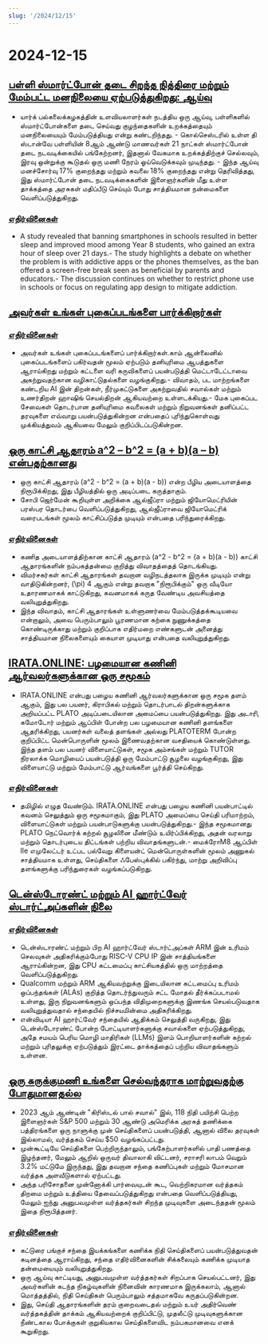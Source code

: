 ```yaml
---
slug: '/2024/12/15'
---
```


# 2024-12-15

## [பள்ளி ஸ்மார்ட்போன் தடை சிறந்த நித்திரை மற்றும் மேம்பட்ட மனநிலையை ஏற்படுத்துகிறது: ஆய்வு](https://www.york.ac.uk/news-and-events/news/2024/research/school-smartphone-ban-better-sleep/)

- யார்க் பல்கலைக்கழகத்தின் உளவியலாளர்கள் நடத்திய ஒரு ஆய்வு, பள்ளிகளில் ஸ்மார்ட்போன்களை தடை செய்வது குழந்தைகளின் உறக்கத்தையும் மனநிலையையும் மேம்படுத்தியது என்று கண்டறிந்தது. - கொல்செஸ்டரில் உள்ள தி ஸ்டான்வே பள்ளியின் 8ஆம் ஆண்டு மாணவர்கள் 21 நாட்கள் ஸ்மார்ட்போன் தடை நடவடிக்கையில் பங்கேற்றனர், இதனால் வேகமாக உறக்கத்திற்குச் செல்லவும், இரவு ஒன்றுக்கு கூடுதல் ஒரு மணி நேரம் ஓய்வெடுக்கவும் முடிந்தது. - இந்த ஆய்வு மனச்சோர்வு 17% குறைந்தது மற்றும் கவலை 18% குறைந்தது என்று தெரிவித்தது, இது ஸ்மார்ட்போன் தடை நடவடிக்கைகளின் இளைஞர்களின் மீது உள்ள தாக்கத்தை அரசுகள் மதிப்பீடு செய்யும் போது சாத்தியமான நன்மைகளை வெளிப்படுத்துகிறது.

### [எதிர்வினைகள்](https://news.ycombinator.com/item?id=42420352)

- A study revealed that banning smartphones in schools resulted in better sleep and improved mood among Year 8 students, who gained an extra hour of sleep over 21 days.- The study highlights a debate on whether the problem is with addictive apps or the phones themselves, as the ban offered a screen-free break seen as beneficial by parents and educators.- The discussion continues on whether to restrict phone use in schools or focus on regulating app design to mitigate addiction.

## [அவர்கள் உங்கள் புகைப்படங்களை பார்க்கிறார்கள்](https://theyseeyourphotos.com/)

### [எதிர்வினைகள்](https://news.ycombinator.com/item?id=42419469)

- அவர்கள் உங்கள் புகைப்படங்களைப் பார்க்கிறார்கள்.காம் ஆன்லைனில் புகைப்படங்களைப் பகிர்வதன் மூலம் ஏற்படும் தனியுரிமை ஆபத்துகளை ஆராய்கிறது மற்றும் கட்டளை வரி கருவிகளைப் பயன்படுத்தி மெட்டாடேட்டாவை அகற்றுவதற்கான வழிகாட்டுதல்களை வழங்குகிறது.- விவாதம், பட மாற்றங்களை கண்டறிய AI இன் திறன்கள், நீர்முகட்டுகளை அகற்றுவதில் சவால்கள் மற்றும் உணர்திறன் ஹாஷிங் செயல்திறன் ஆகியவற்றை உள்ளடக்கியது.- மேக புகைப்பட சேவைகள் தொடர்பான தனியுரிமை கவலைகள் மற்றும் நிறுவனங்கள் தனிப்பட்ட தரவுகளை எவ்வாறு பயன்படுத்துகின்றன என்பதைப் புரிந்துகொள்வது முக்கியத்துவம் ஆகியவை மேலும் குறிப்பிடப்படுகின்றன.

## [ஒரு காட்சி ஆதாரம் a^2 – b^2 = (a + b)(a – b) என்பதற்கானது](https://www.futilitycloset.com/2024/12/15/tidy-2/)

- ஒரு காட்சி ஆதாரம் \(a^2 - b^2 = (a + b)(a - b)\) என்ற பீழிய அடையாளத்தை நிரூபிக்கிறது, இது பீழியத்தில் ஒரு அடிப்படை கருத்தாகும்.
- சோபி ஜெர்மேன் கூறியுள்ள அறிக்கை ஆல்ஜீப்ரா மற்றும் ஜியோமெட்ரியின் பரஸ்பர தொடர்பை வெளிப்படுத்துகிறது, ஆல்ஜீப்ராவை ஜியோமெட்ரிக் வரைபடங்கள் மூலம் காட்சிப்படுத்த முடியும் என்பதை பரிந்துரைக்கிறது.

### [எதிர்வினைகள்](https://news.ycombinator.com/item?id=42423409)

- கணித அடையாளத்திற்கான காட்சி ஆதாரம் \(a^2 - b^2 = (a + b)(a - b)\) காட்சி ஆதாரங்களின் நம்பகத்தன்மை குறித்து விவாதத்தைத் தொடங்கியது.
- விமர்சகர்கள் காட்சி ஆதாரங்கள் தவறான வழிநடத்தலாக இருக்க முடியும் என்று வாதிடுகின்றனர், \(\pi\) 4 ஆகும் என்று தவறாக "நிரூபிக்கும்" ஒரு வீடியோ உதாரணமாகக் காட்டுகிறது, கவனமாகக் கருத வேண்டிய அவசியத்தை வலியுறுத்துகிறது.
- இந்த விவாதம், காட்சி ஆதாரங்கள் உள்ளுணர்வை மேம்படுத்தக்கூடியவை என்றாலும், அவை பெரும்பாலும் பூரணமான கற்கை நுணுக்கத்தை கொண்டிருக்காது மற்றும் குறிப்பாக எதிர்மறை எண்களுடன் அனைத்து சாத்தியமான நிலைகளையும் கையாள முடியாது என்பதை வலியுறுத்துகிறது.

## [IRATA.ONLINE: பழமையான கணினி ஆர்வலர்களுக்கான ஒரு சமூகம்](https://irata.online/)

- IRATA.ONLINE என்பது பழைய கணினி ஆர்வலர்களுக்கான ஒரு சமூக தளம் ஆகும், இது பல பயனர், கிராபிகல் மற்றும் தொடர்பாடல் திறன்களுக்காக அறியப்பட்ட PLATO அடிப்படையிலான அமைப்பை பயன்படுத்துகிறது. இது அடாரி, கமோடோர் மற்றும் ஆப்பிள் போன்ற பல பழமையான கணினி தளங்களை ஆதரிக்கிறது, பயனர்கள் வலைத் தளங்கள் அல்லது PLATOTERM போன்ற குறிப்பிட்ட மென்பொருளின் மூலம் இணைவதற்கான வசதியைக் கொண்டுள்ளது. இந்த தளம் பல பயனர் விளையாட்டுகள், சமூக அம்சங்கள் மற்றும் TUTOR நிரலாக்க மொழியைப் பயன்படுத்தி ஒரு மேம்பாட்டு சூழலை வழங்குகிறது, இது விளையாட்டு மற்றும் மேம்பாட்டு ஆர்வங்களை பூர்த்தி செய்கிறது.

### [எதிர்வினைகள்](https://news.ycombinator.com/item?id=42418982)

- தமிழில் எழுத வேண்டும். IRATA.ONLINE என்பது பழைய கணினி பயன்பாட்டில் கவனம் செலுத்தும் ஒரு சமூகமாகும், இது PLATO அமைப்பை செய்தி பரிமாற்றம், விளையாட்டுகள் மற்றும் பயன்பாடுகளுக்கு பயன்படுத்துகிறது.- இந்த சமூகமானது PLATO நெட்வொர்க் கற்றல் சூழலினை மீண்டும் உயிர்ப்பிக்கிறது, அதன் வரலாறு மற்றும் தொடர்புடைய திட்டங்கள் பற்றிய விவாதங்களுடன்.- மைக்ரோM8 ஆப்பிள் IIe எமுலேட்டர் உட்பட பல்வேறு கிளையன்ட் மென்பொருள்களின் மூலம் அணுகல் சாத்தியமாக உள்ளது, செய்திகளை ஃபேஸ்புக்கில் பகிர்ந்து, மாற்று அறிவிப்பு தளங்களுக்கு பரிந்துரைகள் வழங்கப்படுகிறது.

## [டென்ஸ்டோரண்ட் மற்றும் AI ஹார்ட்வேர் ஸ்டார்ட்அப்களின் நிலை](https://irrationalanalysis.substack.com/p/tenstorrent-and-the-state-of-ai-hardware)

### [எதிர்வினைகள்](https://news.ycombinator.com/item?id=42421157)

- டென்ஸ்டாரண்ட் மற்றும் பிற AI ஹார்ட்வேர் ஸ்டார்ட்அப்கள் ARM இன் உரிமம் செலவுகள் அதிகரிக்கும்போது RISC-V CPU IP இன் சாத்தியங்களை ஆராய்கின்றன, இது CPU கட்டமைப்பு காட்சியகத்தில் ஒரு மாற்றத்தை வெளிப்படுத்துகிறது.
- Qualcomm மற்றும் ARM ஆகியவற்றுக்கு இடையிலான கட்டமைப்பு உரிமம் ஒப்பந்தங்கள் (ALAs) குறித்த தொடர்ந்துவரும் சட்ட மோதல் தீர்க்கப்படாமல் உள்ளது, இரு நிறுவனங்களும் ஒப்பந்த விதிமுறைகளுக்கு இணங்க செயல்படுவதாக வலியுறுத்துவதால் சந்தையில் நிச்சயமின்மை அதிகரிக்கிறது.
- என்விடியா AI ஹார்ட்வேர் சந்தையில் ஆதிக்கம் செலுத்தி வருகிறது, இது டென்ஸ்டோரண்ட் போன்ற போட்டியாளர்களுக்கு சவால்களை ஏற்படுத்துகிறது, அதே சமயம் பெரிய மொழி மாதிரிகள் (LLMs) இளம் பொறியாளர்களின் கற்றல் மற்றும் புரிதலுக்கு ஏற்படுத்தும் இரட்டை தாக்கத்தைப் பற்றிய விவாதங்களும் உள்ளன.

## [ஒரு சுருக்குமணி உங்களை செல்வந்தராக மாற்றுவதற்கு போதுமானதல்ல](https://elmwealth.com/crystal-ball/)

- 2023 ஆம் ஆண்டின் "கிரிஸ்டல் பால் சவால்" இல், 118 நிதி பயிற்சி பெற்ற இளைஞர்கள் S&P 500 மற்றும் 30 ஆண்டு அமெரிக்க அரசுத் தணிக்கை பத்திரங்களை ஒரு நாளுக்கு முன் செய்திகளைப் பயன்படுத்தி, ஆனால் விலை தரவுகள் இல்லாமல், வர்த்தகம் செய்ய $50 வழங்கப்பட்டது.
- முன்கூட்டியே செய்திகளை பெற்றிருந்தாலும், பங்கேற்பாளர்களில் பாதி பணத்தை இழந்தனர், மேலும் ஆறில் ஒருவர் திவாலாகி விட்டனர், சராசரி லாபம் வெறும் 3.2% மட்டுமே இருந்தது, இது தவறான சந்தை கணிப்புகள் மற்றும் மோசமான வர்த்தக அளவீடுகளால் ஏற்பட்டது.
- அந்த பரிசோதனை முன்னோக்கி பார்வையுடன் கூட, வெற்றிகரமான வர்த்தகம் திறமை மற்றும் உத்தியை தேவைப்படுத்துகிறது என்பதை வெளிப்படுத்தியது, மேலும் ஐந்து அனுபவமுள்ள வர்த்தகர்கள் சிறந்த முடிவுகளை அடைந்ததன் மூலம் இதை நிரூபித்தனர்.

### [எதிர்வினைகள்](https://news.ycombinator.com/item?id=42422077)

- கட்டுரை பங்குச் சந்தை இயக்கங்களை கணிக்க நிதி செய்திகளைப் பயன்படுத்துவதன் கடினத்தை ஆராய்கிறது, சந்தை எதிர்வினைகளின் சிக்கலையும் கணிக்க முடியாத தன்மையையும் வலியுறுத்துகிறது.
- ஒரு ஆய்வு காட்டியது, அனுபவமுள்ள வர்த்தகர்கள் சிறப்பாக செயல்பட்டனர், இது அவர்களின் கடந்த நிகழ்வுகளின் நினைவின் காரணமாக இருக்கலாம், ஆனால் மொத்தத்தில், நிதி செய்திகள் பெரும்பாலும் சத்தமாகவே கருதப்படுகின்றன.
- இது, செய்தி ஆதாரங்களின் தரம் குறைவடைதல் மற்றும் உயர் அதிர்வெண் வர்த்தகத்தின் தாக்கம் ஆகியவற்றைக் குறிப்பிட்டு, முதலீட்டு முடிவுகளுக்கான நீண்டகால போக்குகள் குறுகியகால செய்திகளைவிட நம்பகமானவை எனக் கூறுகிறது.

<head>
  <meta property="og:title" content="பள்ளி ஸ்மார்ட்போன் தடை சிறந்த நித்திரை மற்றும் மேம்பட்ட மனநிலையை ஏற்படுத்துகிறது: ஆய்வு" />
  <meta property="og:type" content="website" />
  <meta property="og:image" content="https://og.cho.sh/api/og/?title=%E0%AE%AA%E0%AE%B3%E0%AF%8D%E0%AE%B3%E0%AE%BF%20%E0%AE%B8%E0%AF%8D%E0%AE%AE%E0%AE%BE%E0%AE%B0%E0%AF%8D%E0%AE%9F%E0%AF%8D%E0%AE%AA%E0%AF%8B%E0%AE%A9%E0%AF%8D%20%E0%AE%A4%E0%AE%9F%E0%AF%88%20%E0%AE%9A%E0%AE%BF%E0%AE%B1%E0%AE%A8%E0%AF%8D%E0%AE%A4%20%E0%AE%A8%E0%AE%BF%E0%AE%A4%E0%AF%8D%E0%AE%A4%E0%AE%BF%E0%AE%B0%E0%AF%88%20%E0%AE%AE%E0%AE%B1%E0%AF%8D%E0%AE%B1%E0%AF%81%E0%AE%AE%E0%AF%8D%20%E0%AE%AE%E0%AF%87%E0%AE%AE%E0%AF%8D%E0%AE%AA%E0%AE%9F%E0%AF%8D%E0%AE%9F%20%E0%AE%AE%E0%AE%A9%E0%AE%A8%E0%AE%BF%E0%AE%B2%E0%AF%88%E0%AE%AF%E0%AF%88%20%E0%AE%8F%E0%AE%B1%E0%AF%8D%E0%AE%AA%E0%AE%9F%E0%AF%81%E0%AE%A4%E0%AF%8D%E0%AE%A4%E0%AF%81%E0%AE%95%E0%AE%BF%E0%AE%B1%E0%AE%A4%E0%AF%81%3A%20%E0%AE%86%E0%AE%AF%E0%AF%8D%E0%AE%B5%E0%AF%81&subheading=%E0%AE%9E%E0%AE%BE%E0%AE%AF%E0%AE%BF%E0%AE%B1%E0%AF%81%2C%2015%20%E0%AE%9F%E0%AE%BF%E0%AE%9A%E0%AE%AE%E0%AF%8D%E0%AE%AA%E0%AE%B0%E0%AF%8D%2C%202024%3A%20%E0%AE%B9%E0%AF%87%E0%AE%95%E0%AF%8D%E0%AE%95%E0%AE%B0%E0%AF%8D%20%E0%AE%9A%E0%AF%86%E0%AE%AF%E0%AF%8D%E0%AE%A4%E0%AE%BF%20%E0%AE%9A%E0%AF%81%E0%AE%B0%E0%AF%81%E0%AE%95%E0%AF%8D%E0%AE%95%E0%AE%AE%E0%AF%8D" />
</head>
